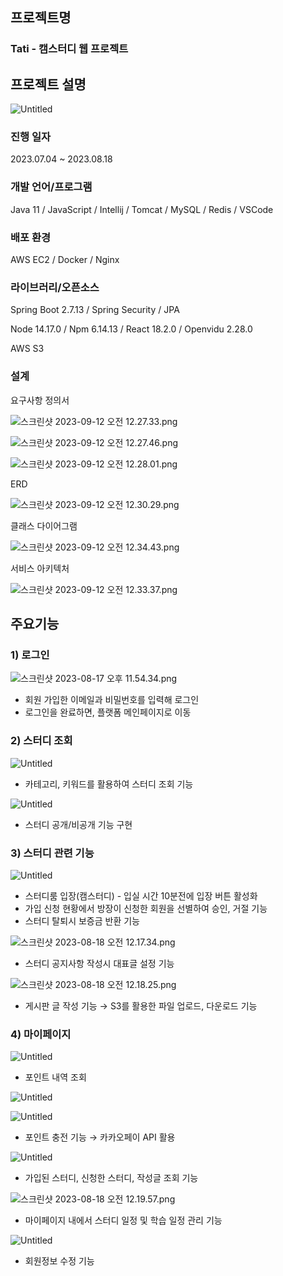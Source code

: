 ## 프로젝트명

### Tati - 캠스터디 웹 프로젝트

## 프로젝트 설명
![Untitled](/img/Untitled.png)

### 진행 일자

2023.07.04 ~ 2023.08.18

### 개발 언어/프로그램

Java 11 / JavaScript / Intellij / Tomcat / MySQL / Redis / VSCode

### 배포 환경

AWS EC2 / Docker / Nginx

### 라이브러리/오픈소스

Spring Boot 2.7.13 / Spring Security / JPA

Node 14.17.0 / Npm 6.14.13 / React 18.2.0 / Openvidu 2.28.0

AWS S3

### 설계

요구사항 정의서

![스크린샷 2023-09-12 오전 12.27.33.png](/img/1.png)

![스크린샷 2023-09-12 오전 12.27.46.png](/img/2.png)

![스크린샷 2023-09-12 오전 12.28.01.png](/img/3.png)

ERD

![스크린샷 2023-09-12 오전 12.30.29.png](/img/4.png)

클래스 다이어그램

![스크린샷 2023-09-12 오전 12.34.43.png](/img/6.png)

서비스 아키텍처

![스크린샷 2023-09-12 오전 12.33.37.png](/img/5.png)

## 주요기능

### 1) 로그인

![스크린샷 2023-08-17 오후 11.54.34.png](/img/7.png)

- 회원 가입한 이메일과 비밀번호를 입력해 로그인
- 로그인을 완료하면, 플랫폼 메인페이지로 이동

### 2) 스터디 조회

![Untitled](/img/8.png)

- 카테고리, 키워드를 활용하여 스터디 조회 기능

![Untitled](/img/9.png)

- 스터디 공개/비공개 기능 구현

### 3) 스터디 관련 기능

![Untitled](/img/10.png)

- 스터디룸 입장(캠스터디) - 입실 시간 10분전에 입장 버튼 활성화
- 가입 신청 현황에서 방장이 신청한 회원을 선별하여 승인, 거절 기능
- 스터디 탈퇴시 보증금 반환 기능

![스크린샷 2023-08-18 오전 12.17.34.png](/img/11.png)

- 스터디 공지사항 작성시 대표글 설정 기능

![스크린샷 2023-08-18 오전 12.18.25.png](/img/12.png)

- 게시판 글 작성 기능 → S3를 활용한 파일 업로드, 다운로드 기능

### 4) 마이페이지

![Untitled](/img/13.png)

- 포인트 내역 조회

![Untitled](/img/14.png)

![Untitled](/img/15.png)

- 포인트 충전 기능 → 카카오페이 API 활용

![Untitled](/img/16.png)

- 가입된 스터디, 신청한 스터디, 작성글 조회 기능

![스크린샷 2023-08-18 오전 12.19.57.png](/img/17.png)

- 마이페이지 내에서 스터디 일정 및 학습 일정 관리 기능

![Untitled](/img/18.png)

- 회원정보 수정 기능
